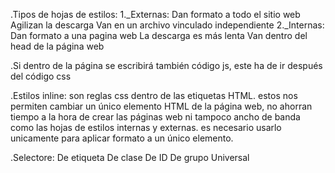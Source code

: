 .Tipos de hojas de estilos:
    1._Externas:
        Dan formato a todo el sitio web
        Agilizan la descarga
        Van en un archivo vinculado independiente
    2._Internas:
        Dan formato a una pagina web
        La descarga es más lenta
        Van dentro del head de la página web

.Si dentro de la página se escribirá también código js, este ha de ir después del código css

.Estilos inline: son reglas css dentro de las etiquetas HTML. estos nos permiten cambiar un único elemento HTML de la página web, no ahorran tiempo a la hora de crear las páginas web ni tampoco ancho de banda como las hojas de estilos internas y externas. es necesario usarlo unicamente para aplicar formato a un único elemento.

.Selectore:
    De etiqueta
    De clase
    De ID
    De grupo
    Universal